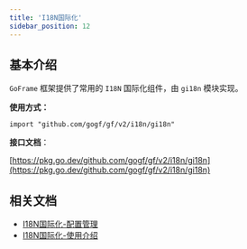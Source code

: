 ```yaml
---
title: 'I18N国际化'
sidebar_position: 12
---
```


## 基本介绍

`GoFrame` 框架提供了常用的 `I18N` 国际化组件，由 `gi18n` 模块实现。

**使用方式：**

```
import "github.com/gogf/gf/v2/i18n/gi18n"
```

**接口文档**：

[https://pkg.go.dev/github.com/gogf/gf/v2/i18n/gi18n](https://pkg.go.dev/github.com/gogf/gf/v2/i18n/gi18n)

## 相关文档

- [I18N国际化-配置管理](output/goframe-v2.6-md/核心组件/I18N国际化/I18N国际化-配置管理)
- [I18N国际化-使用介绍](output/goframe-v2.6-md/核心组件/I18N国际化/I18N国际化-使用介绍)